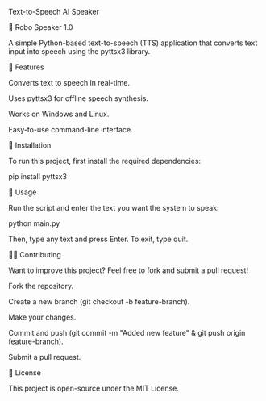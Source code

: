 Text-to-Speech AI Speaker

📢 Robo Speaker 1.0

A simple Python-based text-to-speech (TTS) application that converts text input into speech using the pyttsx3 library.

🚀 Features

Converts text to speech in real-time.

Uses pyttsx3 for offline speech synthesis.

Works on Windows and Linux.

Easy-to-use command-line interface.

🔧 Installation

To run this project, first install the required dependencies:


pip install pyttsx3

📜 Usage

Run the script and enter the text you want the system to speak:


python main.py

Then, type any text and press Enter. To exit, type quit.

👨‍💻 Contributing

Want to improve this project? Feel free to fork and submit a pull request!

Fork the repository.

Create a new branch (git checkout -b feature-branch).

Make your changes.

Commit and push (git commit -m "Added new feature" & git push origin feature-branch).

Submit a pull request.

📜 License

This project is open-source under the MIT License.
